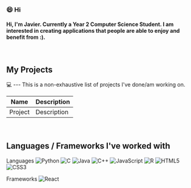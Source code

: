 ### 😄 Hi
#### Hi, I'm Javier. Currently a Year 2 Computer Science Student. I am interested in creating applications that people are able to enjoy and benefit from :).
<br />

<h2>My Projects</h2> 💻
---
This is a non-exhaustive list of projects I've done/am working on.

Name | Description
---|---
Project|Description



</br>
<h2>Languages / Frameworks I've worked with </h2>

<span>Languages</span>
![Python](https://img.shields.io/badge/python-3670A0?style=for-the-badge&logo=python&logoColor=ffdd54)
![C](https://img.shields.io/badge/c-%2300599C.svg?style=for-the-badge&logo=c&logoColor=white)
![Java](https://img.shields.io/badge/java-%23ED8B00.svg?style=for-the-badge&logo=java&logoColor=white)
![C++](https://img.shields.io/badge/c++-%2300599C.svg?style=for-the-badge&logo=c%2B%2B&logoColor=white)
![JavaScript](https://img.shields.io/badge/javascript-%23323330.svg?style=for-the-badge&logo=javascript&logoColor=%23F7DF1E)
![R](https://img.shields.io/badge/r-%23276DC3.svg?style=for-the-badge&logo=r&logoColor=white)
![HTML5](https://img.shields.io/badge/html5-%23E34F26.svg?style=for-the-badge&logo=html5&logoColor=white)
![CSS3](https://img.shields.io/badge/css3-%231572B6.svg?style=for-the-badge&logo=css3&logoColor=white)

<span>Frameworks</span>
![React](https://img.shields.io/badge/react-%2320232a.svg?style=for-the-badge&logo=react&logoColor=%2361DAFB)
